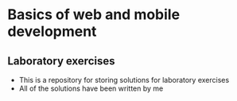 # Basics of web and mobile development

## Laboratory exercises

- This is a repository for storing solutions for laboratory exercises
- All of the solutions have been written by me
